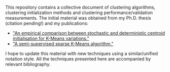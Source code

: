 This repository contains a collective document of clustering algorithms, clustering initialization methods and clustering performance/validation measurements. The initial material was obtained from my Ph.D. thesis (citation pending!) and my publications:

- ["An empirical comparison between stochastic and deterministic centroid initialisation for K-Means variations."](https://arxiv.org/abs/1908.09946)
- ["A semi-supervised sparse K-Means algorithm."](https://www.sciencedirect.com/science/article/abs/pii/S0167865520304268)

I hope to update this material with new techniques using a similar/unified notation style. All the techniques presented here are accompanied by relevant bibliography. 

